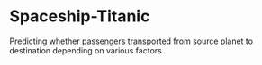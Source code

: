 # Spaceship-Titanic
Predicting whether passengers transported from source planet to destination depending on various factors.
